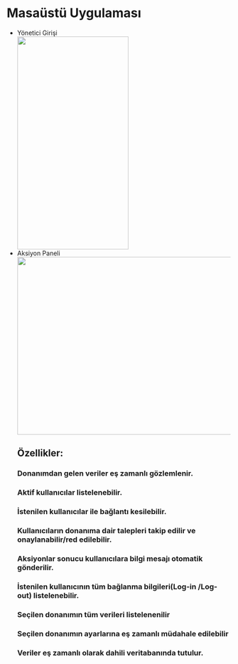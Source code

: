 <h1> Masaüstü Uygulaması </h1>
<ul>
  <li>Yönetici Girişi</li>
  <img src="https://mvuhqa.dm2302.livefilestore.com/y4mIFO_EY2s1QuRu-3JjDlt1rlJXU6gSNG5FGTPM8nB5pKH2Kcse8Soj1GfmKWOHLoNOr8NSqpvJDP08kI3dH7Z8P1UIbJSzCAGRxlnygEjvjMwAdvArl7Nb8uiOY1hahqSrlctJuEONv5XVyTjSHM66pQvkNvjrQHvRQ8KrWJI_5wlTAcHYhH6yK9wcTL4qW3T5MGAwlmt257CoPUP4OBxdA?width=250&height=479&cropmode=none" width="250" height="479" />
  <li>Aksiyon Paneli</li>
  <img src="https://mvvsmw.dm2302.livefilestore.com/y4msA9VgDKQroBKyUkdQep1yJv4e7prvITq1bCOyzY57UP19rRLvOTEwdJLnSNOKrkzDIki0bcwnTzS-HK1Y2wCGwf0RPlEtWBO-6IIw4Pldpr4iL8P3ce94dSo54gi6fTc9q7w7APehH3XPuZc8FrzV3orMvCOy2IL9kQCKSXZd1rJ6DCd1TJOS9B_wapIXBwSwuZDVCUxrXNsWWn6QjuPug?width=1366&height=768&cropmode=none" width="700" height="400" />
  <h2>Özellikler:</h2>
  <h3>Donanımdan gelen veriler eş zamanlı gözlemlenir.</h3>
  <h3>Aktif kullanıcılar listelenebilir.</h3>
  <h3>İstenilen kullanıcılar ile bağlantı kesilebilir.</h3>
  <h3>Kullanıcıların donanıma dair talepleri takip edilir ve onaylanabilir/red edilebilir.</h3>
  <h3>Aksiyonlar sonucu kullanıcılara bilgi mesajı otomatik gönderilir.</h3>
  <h3>İstenilen kullanıcının tüm bağlanma bilgileri(Log-in /Log-out) listelenebilir.</h3>
  <h3>Seçilen donanımın tüm verileri listelenenilir</h3>
  <h3>Seçilen donanımın ayarlarına eş zamanlı müdahale edilebilir</h3>
  <h3>Veriler eş zamanlı olarak dahili veritabanında tutulur.</h3>
  
</ul>
